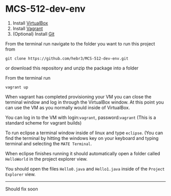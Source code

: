 ﻿# MCS-512-dev-env

1. Install [VirtualBox](https://www.virtualbox.org/)
2. Install [Vagrant](https://www.vagrantup.com/)
3. (Optional) Install [Git](https://git-scm.com/)

From the terminal run navigate to the folder you want to run this project from

`git clone https://github.com/hebr3/MCS-512-dev-env.git`

or download this repository and unzip the package into a folder

From the terminal run

`vagrant up`

When vagrant has completed provisioning your VM you can close the terminal window and log in through the VirtualBox window. At this point you can use the VM as you normally would inside of VirtualBox.

You can log in to the VM with login:`vagrant`, password:`vagrant` (This is a standard scheme for vagrant builds)

To run eclipse a terminal window inside of linux and type `eclipse`. (You can find the terminal by hitting the windows key on your keyboard and typing terminal and selecting the `MATE Terminal`.

When eclipse finishes running it should automatically open a folder called `HelloWorld` in the project explorer view.

You should open the files `Hello0.java` and `Hello1.java` inside of the `Project Explorer` view.

-----

Should fix soon

